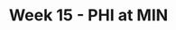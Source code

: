 ---
layout: game
title: Week 15 - PHI at MIN
season: 2013
game_id: 2013_15_PHI_MIN
away_team: PHI
home_team: MIN
---